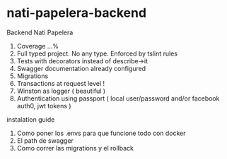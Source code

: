 # nati-papelera-backend
Backend Nati Papelera

1) Coverage ...%
2) Full typed project. No any type. Enforced by tslint rules
3) Tests with decorators instead of describe->it
4) Swagger documentation already configured
5) Migrations
6) Transactions at request level !
7) Winston as logger ( beautiful )
8) Authentication using passport ( local user/password and/or facebook auth0, jwt tokens )

instalation guide

1) Como poner los .envs para que funcione todo con docker
2) El path de swagger
3) Como correr las migrations y el rollback
